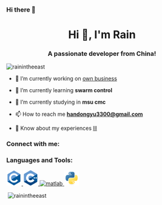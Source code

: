 ### Hi there 👋
<h1 align="center">Hi 👋, I'm Rain</h1>
<h3 align="center">A passionate developer from China!</h3>

<p align="left"> <img src="https://komarev.com/ghpvc/?username=rainintheeast&label=Profile%20views&color=0e75b6&style=flat" alt="rainintheeast" /> </p>

- 🔭 I’m currently working on [own business](hezxtop.com)

- 🌱 I’m currently learning **swarm control**

- 👯 I’m currently studying in **msu cmc**

- 📫 How to reach me **handongyu3300@gmail.com**

- 📄 Know about my experiences [lll](lll)

<h3 align="left">Connect with me:</h3>
<p align="left">
</p>

<h3 align="left">Languages and Tools:</h3>
<p align="left"> <a href="https://www.cprogramming.com/" target="_blank" rel="noreferrer"> <img src="https://raw.githubusercontent.com/devicons/devicon/master/icons/c/c-original.svg" alt="c" width="40" height="40"/> </a> <a href="https://www.w3schools.com/cpp/" target="_blank" rel="noreferrer"> <img src="https://raw.githubusercontent.com/devicons/devicon/master/icons/cplusplus/cplusplus-original.svg" alt="cplusplus" width="40" height="40"/> </a> <a href="https://www.mathworks.com/" target="_blank" rel="noreferrer"> <img src="https://upload.wikimedia.org/wikipedia/commons/2/21/Matlab_Logo.png" alt="matlab" width="40" height="40"/> </a> <a href="https://www.python.org" target="_blank" rel="noreferrer"> <img src="https://raw.githubusercontent.com/devicons/devicon/master/icons/python/python-original.svg" alt="python" width="40" height="40"/> </a> </p>

<p>&nbsp;<img align="center" src="https://github-readme-stats.vercel.app/api?username=rainintheeast&show_icons=true&locale=en" alt="rainintheeast" /></p>

<!--
**Rainintheeast/Rainintheeast** is a ✨ _special_ ✨ repository because its `README.md` (this file) appears on your GitHub profile.

Here are some ideas to get you started:

- 🔭 I’m currently working on ...
- 🌱 I’m currently learning ...
- 👯 I’m looking to collaborate on ...
- 🤔 I’m looking for help with ...
- 💬 Ask me about ...
- 📫 How to reach me: ...
- 😄 Pronouns: ...
- ⚡ Fun fact: ...
-->
